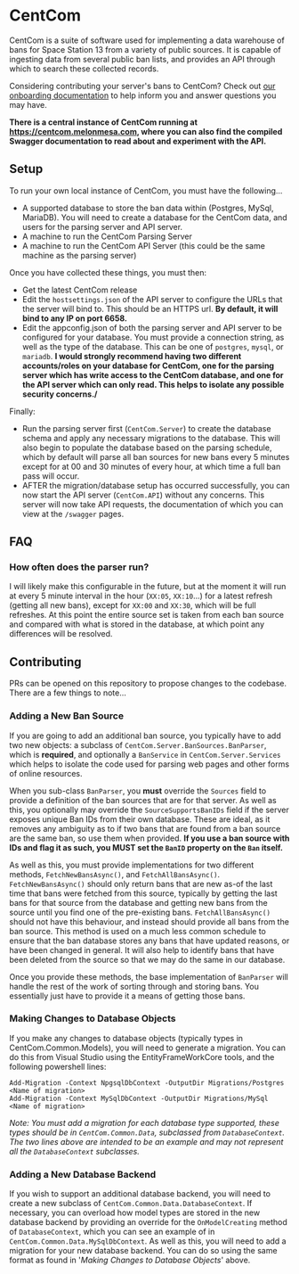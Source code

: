 # CentCom
CentCom is a suite of software used for implementing a data warehouse of bans for Space Station 13 from a variety of public sources. It is capable of ingesting data from several public ban lists, and provides an API through which to search these collected records.

Considering contributing your server's bans to CentCom? Check out [our onboarding documentation](https://hackmd.io/@centcom/SJWnjsEUO) to help inform you and answer questions you may have.

**There is a central instance of CentCom running at https://centcom.melonmesa.com, where you can also find the compiled Swagger documentation to read about and experiment with the API.**

## Setup
To run your own local instance of CentCom, you must have the following...
- A supported database to store the ban data within (Postgres, MySql, MariaDB). You will need to create a database for the CentCom data, and users for the parsing server and API server.
- A machine to run the CentCom Parsing Server
- A machine to run the CentCom API Server (this could be the same machine as the parsing server)

Once you have collected these things, you must then:
- Get the latest CentCom release
- Edit the ``hostsettings.json`` of the API server to configure the URLs that the server will bind to. This should be an HTTPS url. **By default, it will bind to any IP on port 6658.**
- Edit the appconfig.json of both the parsing server and API server to be configured for your database. You must provide a connection string, as well as the type of the database. This can be one of ``postgres``, ``mysql``, or ``mariadb``.  **I would strongly recommend having two different accounts/roles on your database for CentCom, one for the parsing server which has write access to the CentCom database, and one for the API server which can only read. This helps to isolate any possible security concerns./**

Finally:
- Run the parsing server first (``CentCom.Server``) to create the database schema and apply any necessary migrations to the database. This will also begin to populate the database based on the parsing schedule, which by default will parse all ban sources for new bans every 5 minutes except for at 00 and 30 minutes of every hour, at which time a full ban pass will occur.
- AFTER the migration/database setup has occurred successfully, you can now start the API server (``CentCom.API``) without any concerns. This server will now take API requests, the documentation of which you can view at the ``/swagger`` pages.

## FAQ

### How often does the parser run?

I will likely make this configurable in the future, but at the moment it will run at every 5 minute interval in the hour (``XX:05``, ``XX:10``...) for a latest refresh (getting all new bans), except for ``XX:00`` and ``XX:30``, which will be full refreshes. At this point the entire source set is taken from each ban source and compared with what is stored in the database, at which point any differences will be resolved.

## Contributing
PRs can be opened on this repository to propose changes to the codebase. There are a few things to note...

### Adding a New Ban Source

If you are going to add an additional ban source, you typically have to add two new objects: a subclass of ``CentCom.Server.BanSources.BanParser``, which is **required**, and optionally a ``BanService`` in ``CentCom.Server.Services`` which helps to isolate the code used for parsing web pages and other forms of online resources.

When you sub-class ``BanParser``, you **must** override the ``Sources`` field to provide a definition of the ban sources that are for that server. As well as this, you optionally may override the ``SourceSupportsBanIDs`` field if the server exposes unique Ban IDs from their own database. These are ideal, as it removes any ambiguity as to if two bans that are found from a ban source are the same ban, so use them when provided. **If you use a ban source with IDs and flag it as such, you MUST set the ``BanID`` property on the ``Ban`` itself.**

As well as this, you must provide implementations for two different methods, ``FetchNewBansAsync()``, and ``FetchAllBansAsync()``. ``FetchNewBansAsync()`` should only return bans that are new as-of the last time that bans were fetched from this source, typically by getting the last bans for that source from the database and getting new bans from the source until you find one of the pre-existing bans. ``FetchAllBansAsync()`` should not have this behaviour, and instead should provide all bans from the ban source. This method is used on a much less common schedule to ensure that the ban database stores any bans that have updated reasons, or have been changed in general. It will also help to identify bans that have been deleted from the source so that we may do the same in our database.

Once you provide these methods, the base implementation of ``BanParser`` will handle the rest of the work of sorting through and storing bans. You essentially just have to provide it a means of getting those bans.

### Making Changes to Database Objects

If you make any changes to database objects (typically types in CentCom.Common.Models), you will need to generate a migration. You can do this from Visual Studio using the EntityFrameWorkCore tools, and the following powershell lines:
```
Add-Migration -Context NpgsqlDbContext -OutputDir Migrations/Postgres <Name of migration>
Add-Migration -Context MySqlDbContext -OutputDir Migrations/MySql <Name of migration>
```
*Note: You must add a migration for each database type supported, these types should be in ``CentCom.Common.Data``, subclassed from ``DatabaseContext``. The two lines above are intended to be an example and may not represent all the ``DatabaseContext`` subclasses.*

### Adding a New Database Backend

If you wish to support an additional database backend, you will need to create a new subclass of ``CentCom.Common.Data.DatabaseContext``. If necessary, you can overload how model types are stored in the new database backend by providing an override for the ``OnModelCreating`` method of ``DatabaseContext``, which you can see an example of in ``CentCom.Common.Data.MySqlDbContext``. As well as this, you will need to add a migration for your new database backend. You can do so using the same format as found in '*Making Changes to Database Objects*' above.

